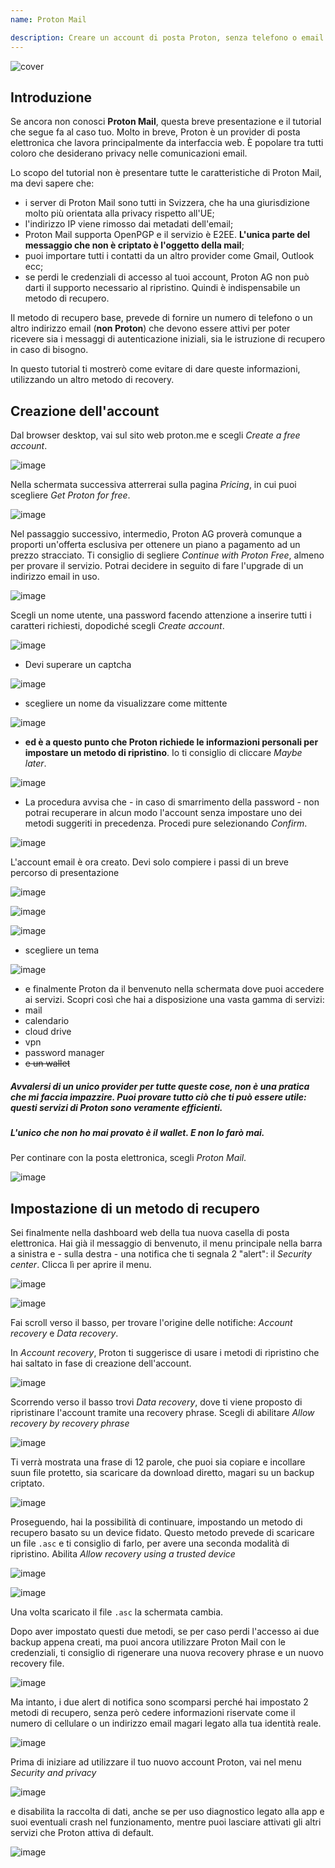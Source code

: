 ```yaml
---
name: Proton Mail

description: Creare un account di posta Proton, senza telefono o email per la verifica
---
```


![cover](assets/cover.webp)


## Introduzione
Se ancora non conosci **Proton Mail**, questa breve presentazione e il tutorial che segue fa al caso tuo.
Molto in breve, Proton è un provider di posta elettronica che lavora principalmente da interfaccia web. È popolare tra tutti coloro che desiderano privacy nelle comunicazioni email.

Lo scopo del tutorial non è presentare tutte le caratteristiche di Proton Mail, ma devi sapere che:
- i server di Proton Mail sono tutti in Svizzera, che ha una giurisdizione molto più orientata alla privacy rispetto all'UE;
- l'indirizzo IP viene rimosso dai metadati dell'email;
- Proton Mail supporta OpenPGP e il servizio è E2EE. **L'unica parte del messaggio che non è criptato è l'oggetto della mail**;
- puoi importare tutti i contatti da un altro provider come Gmail, Outlook ecc;
- se perdi le credenziali di accesso al tuoi account, Proton AG non può darti il supporto necessario al ripristino. Quindi è indispensabile un metodo di recupero.

Il metodo di recupero base, prevede di fornire un numero di telefono o un altro indirizzo email (**non Proton**) che devono essere attivi per poter ricevere sia i messaggi di autenticazione iniziali, sia le istruzione di recupero in caso di bisogno.

In questo tutorial ti mostrerò come evitare di dare queste informazioni, utilizzando un altro metodo di recovery.


## Creazione dell'account

Dal browser desktop, vai sul sito web proton.me e scegli _Create a free account_.

![image](assets/it/01.webp)

Nella schermata successiva atterrerai sulla pagina _Pricing_, in cui puoi scegliere _Get Proton for free_.

![image](assets/it/02.webp)

Nel passaggio successivo, intermedio, Proton AG proverà comunque a proporti un'offerta esclusiva per ottenere un piano a pagamento ad un prezzo stracciato. Ti consiglio di segliere _Continue with Proton Free_, almeno per provare il servizio. Potrai decidere in seguito di fare l'upgrade di un indirizzo email in uso.

![image](assets/it/03.webp)

Scegli un nome utente, una password facendo attenzione a inserire tutti i caratteri richiesti, dopodiché scegli _Create account_.

![image](assets/it/04.webp)

- Devi superare un captcha

![image](assets/it/05.webp)

- scegliere un nome da visualizzare come mittente

![image](assets/it/06.webp)

- **ed è a questo punto che Proton richiede le informazioni personali per impostare un metodo di ripristino**. Io ti consiglio di cliccare _Maybe later_.

![image](assets/it/07.webp)

- La procedura avvisa che - in caso di smarrimento della password - non potrai recuperare in alcun modo l'account senza impostare uno dei metodi suggeriti in precedenza. Procedi pure selezionando _Confirm_.

![image](assets/it/08.webp)

L'account email è ora creato. Devi solo compiere i passi di un breve percorso di presentazione

![image](assets/it/09.webp)

![image](assets/it/10.webp)

![image](assets/it/11.webp)

- scegliere un tema

![image](assets/it/12.webp)

- e finalmente Proton da il benvenuto nella schermata dove puoi accedere ai servizi.
Scopri così che hai a disposizione una vasta gamma di servizi:
- mail
- calendario
- cloud drive
- vpn
- password manager
- ~~e un wallet~~
##### Avvalersi di un unico provider per tutte queste cose, non è una pratica che mi faccia impazzire. Puoi provare tutto ciò che ti può essere utile: questi servizi di Proton sono veramente efficienti.
##### L'unico che non ho mai provato è il wallet. E non lo farò mai.

Per continare con la posta elettronica, scegli _Proton Mail_.

![image](assets/it/27.webp)

## Impostazione di un metodo di recupero

Sei finalmente nella dashboard web della tua nuova casella di posta elettronica.
Hai già il messaggio di benvenuto, il menu principale nella barra a sinistra e - sulla destra - una notifica che ti segnala 2 "alert": il _Security center_. Clicca lì per aprire il menu.

![image](assets/it/13.webp)

![image](assets/it/14.webp)

Fai scroll verso il basso, per trovare l'origine delle notifiche: _Account recovery_ e _Data recovery_.

In _Account recovery_, Proton ti suggerisce di usare i metodi di ripristino che hai saltato in fase di creazione dell'account.

![image](assets/it/15.webp)

Scorrendo verso il basso trovi _Data recovery_, dove ti viene proposto di ripristinare l'account tramite una recovery phrase. Scegli di abilitare _Allow recovery by recovery phrase_

![image](assets/it/16.webp)

Ti verrà mostrata una frase di 12 parole, che puoi sia copiare e incollare suun file protetto, sia scaricare da download diretto, magari su un backup criptato.

![image](assets/it/17.webp)

Proseguendo, hai la possibilità di continuare, impostando un metodo di recupero basato su un device fidato. Questo metodo prevede di scaricare un file `.asc` e ti consiglio di farlo, per avere una seconda modalità di ripristino.
Abilita _Allow recovery using a trusted device_

![image](assets/it/18.webp)

![image](assets/it/19.webp)

Una volta scaricato il file `.asc` la schermata cambia.

Dopo aver impostato questi due metodi, se per caso perdi l'accesso ai due backup appena creati, ma puoi ancora utilizzare Proton Mail con le credenziali, ti consiglio di rigenerare una nuova recovery phrase e un nuovo recovery file.

![image](assets/it/20.webp)

Ma intanto, i due alert di notifica sono scomparsi perché hai impostato 2 metodi di recupero, senza però cedere informazioni riservate come il numero di cellulare o un indirizzo email magari legato alla tua identità reale.

![image](assets/it/21.webp)

Prima di iniziare ad utilizzare il tuo nuovo account Proton, vai nel menu _Security and privacy_

![image](assets/it/22.webp)

e disabilita la raccolta di dati, anche se per uso diagnostico legato alla app e suoi eventuali crash nel funzionamento, mentre puoi lasciare attivati gli altri servizi che Proton attiva di default.

![image](assets/it/25.webp)


